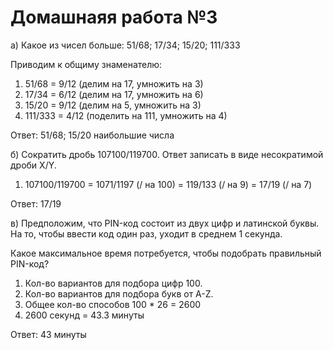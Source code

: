 # Домашнаяя работа №3

а) Какое из чисел больше: 51/68; 17/34; 15/20; 111/333

Приводим к общиму знаменателю:
1) 51/68 = 9/12 (делим на 17, умножить на 3)
2) 17/34 = 6/12 (делим на 17, умножить на 6)
3) 15/20 = 9/12 (делим на 5,  умножить на 3)
4) 111/333 = 4/12 (поделить на 111, умножить на 4)

Ответ: 51/68; 15/20 наибольшие числа

б) Сократить дробь 107100/119700. Ответ записать в виде несократимой дроби X/Y.

1) 107100/119700 = 1071/1197 (/ на 100) = 119/133 (/ на 9) = 17/19 (/ на 7)

Ответ: 17/19

в) Предположим, что PIN-код состоит из двух цифр и латинской буквы. На то, чтобы ввести 
код один раз, уходит в среднем 1 секунда.

Какое максимальное время потребуется, чтобы подобрать правильный PIN-код?

1) Кол-во вариантов для подбора цифр 100.
2) Кол-во вариантов для подбора букв от A-Z.
3) Общее кол-во способов 100 * 26 = 2600
4) 2600 секунд = 43.3 минуты

Ответ: 43 минуты